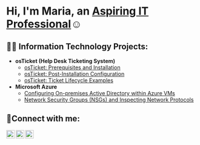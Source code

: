 <h1>Hi, I'm Maria, an <a href="https://www.linkedin.com/in/mariabenitezmgb1/"> Aspiring IT Professional</a>☺</h1>

<h2>👨‍💻 Information Technology Projects:</h2>

- <b>osTicket (Help Desk Ticketing System)</b>
  - [osTicket: Prerequisites and Installation](https://github.com/maria-benitez/osticket-prereqs)
  - [osTicket: Post-Installation Configuration](https://github.com/maria-benitez/post-install-config)
  - [osTicket: Ticket Lifecycle Examples](https://github.com/https://github.com/maria-benitez/ticket-lifecycle)
- <b>Microsoft Azure</b>
  - [Configuring On-premises Active Directory within Azure VMs](https://github.com/maria-benitez/configure-ad)
  - [Network Security Groups (NSGs) and Inspecting Network Protocols](https://github.com/maria-benitez/azure-network-protocols)

<h2>🤳Connect with me:</h2>

[<img align="left" alt="Josh | Twitter" width="22px" src="https://cdn.jsdelivr.net/npm/simple-icons@v3/icons/twitter.svg" />][twitter]
[<img align="left" alt="Josh | LinkedIn" width="22px" src="https://cdn.jsdelivr.net/npm/simple-icons@v3/icons/linkedin.svg" />][linkedin]
[<img align="left" alt="Josh | Instagram" width="22px" src="https://cdn.jsdelivr.net/npm/simple-icons@v3/icons/instagram.svg" />][instagram]

[twitter]: https://twitter.com/Josh
[instagram]: https://www.instagram.com/Josh
[linkedin]: https://linkedin.com/in/Josh
